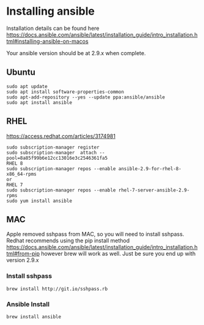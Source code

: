 # Installing ansible

Installation details can be found here https://docs.ansible.com/ansible/latest/installation_guide/intro_installation.html#installing-ansible-on-macos

Your ansible version should be at 2.9.x when complete.

## Ubuntu
```
sudo apt update
sudo apt install software-properties-common
sudo apt-add-repository --yes --update ppa:ansible/ansible
sudo apt install ansible
```

## RHEL
https://access.redhat.com/articles/3174981
```
sudo subscription-manager register
sudo subscription-manager  attach --pool=8a85f99b6e12cc13016e3c2546361fa5
RHEL 8
sudo subscription-manager repos --enable ansible-2.9-for-rhel-8-x86_64-rpms
or
RHEL 7
sudo subscription-manager repos --enable rhel-7-server-ansible-2.9-rpms
sudo yum install ansible
```

## MAC
Apple removed sshpass from MAC, so you will need to install sshpass.  
Redhat recommends using the pip install method https://docs.ansible.com/ansible/latest/installation_guide/intro_installation.html#from-pip  however brew will work as well.  Just be sure you end up with version 2.9.x  

### Install sshpass 
```
brew install http://git.io/sshpass.rb
```
### Ansible Install  
```
brew install ansible
```



